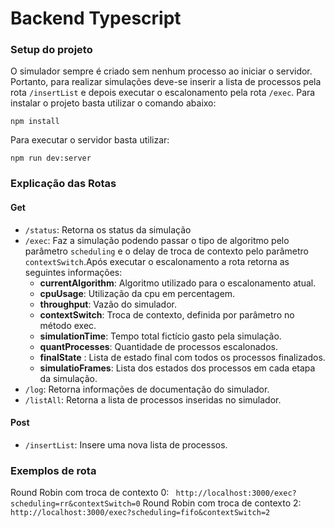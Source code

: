 # Backend Typescript
### Setup do projeto
O simulador sempre é criado sem nenhum processo ao iniciar o servidor. Portanto, para realizar simulações deve-se inserir a lista de processos pela rota ``/insertList`` e depois executar o escalonamento pela rota ``/exec``.
Para instalar o projeto basta utilizar o comando abaixo:
```
npm install
```

Para executar o servidor basta utilizar:
```
npm run dev:server
```
### Explicação das Rotas
#### Get
 - ``/status``: Retorna os status da simulação
 - ``/exec``: Faz a simulação podendo passar o tipo de algoritmo pelo parâmetro ``scheduling`` e o delay de troca de contexto pelo parâmetro ``contextSwitch``.Após executar o escalonamento a rota retorna as seguintes informações:
    - **currentAlgorithm**: Algoritmo utilizado para o escalonamento atual.
    - **cpuUsage**: Utilização da cpu em percentagem.
    - **throughput**: Vazão do simulador.
    - **contextSwitch**: Troca de contexto, definida por parâmetro no método exec.
    - **simulationTime**: Tempo total fictício gasto pela simulação.
    - **quantProcesses**: Quantidade de processos escalonados.
    - **finalState** : Lista de estado final com todos os processos finalizados.   
    - **simulatioFrames**:  Lista dos estados dos processos em cada etapa da simulação.
 - ``/log``: Retorna informações de documentação do simulador.
 - ``/listAll``: Retorna a lista de processos inseridas no simulador.
 #### Post
 - ``/insertList``: Insere uma nova lista de processos.
 
 ### Exemplos de rota
 Round Robin com troca de contexto 0: `` http://localhost:3000/exec?scheduling=rr&contextSwitch=0``
 Round Robin com troca de contexto 2: `` http://localhost:3000/exec?scheduling=fifo&contextSwitch=2``
